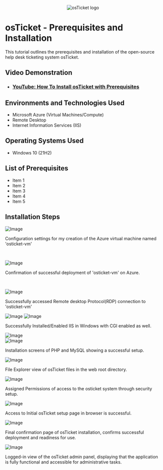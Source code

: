 <p align="center">
<img src="https://i.imgur.com/Clzj7Xs.png" alt="osTicket logo"/>
</p>

<h1>osTicket - Prerequisites and Installation</h1>
This tutorial outlines the prerequisites and installation of the open-source help desk ticketing system osTicket.<br />


<h2>Video Demonstration</h2>

- ### [YouTube: How To Install osTicket with Prerequisites](https://www.youtube.com)

<h2>Environments and Technologies Used</h2>

- Microsoft Azure (Virtual Machines/Compute)
- Remote Desktop
- Internet Information Services (IIS)

<h2>Operating Systems Used </h2>

- Windows 10</b> (21H2)

<h2>List of Prerequisites</h2>

- Item 1
- Item 2
- Item 3
- Item 4
- Item 5

<h2>Installation Steps</h2>

![Image](https://github.com/user-attachments/assets/5ab48f77-1e3e-4467-be55-6dd5c0f6771f)</p>

Configuration settings for my creation of the Azure virtual machine named 'osticket-vm'
</p>
<br />

![Image](https://github.com/user-attachments/assets/91658bd3-79f7-47b8-bb10-a6d769c98575)

<p>
Confirmation of successful deployment of 'osticket-vm' on Azure.
</p>
<br />

![Image](https://github.com/user-attachments/assets/3d78ac51-994d-4e83-88ed-7218805fa7ca)
<p>
Successfully accessed Remote desktop Protocol(RDP) connection to 'osticket-vm'
</p>

![Image](https://github.com/user-attachments/assets/6bc14750-7ec2-40f7-a0c6-4c6c553eed09)
![Image](https://github.com/user-attachments/assets/b97c80bf-d902-445f-8bc4-03dca917bad3)

Successfully Installed/Enabled IIS in Windows with CGI enabled as well.

![Image](https://github.com/user-attachments/assets/fb203224-d13f-4995-8de9-059a634d922e)<br />
![Image](https://github.com/user-attachments/assets/35e3b7a3-e709-40ee-9434-b8e899b15957)

Installation screens of PHP and MySQL showing a successful setup.

![Image](https://github.com/user-attachments/assets/8dad6df5-fbd2-4516-a8d1-ceb9710c81a0)

File Explorer view of osTicket files in the web root directory.

![Image](https://github.com/user-attachments/assets/8eeecac9-3749-4c1e-b2c3-854e36fa2f6a)

Assigned Permissions of access to the osticket system through security setup.

![Image](https://github.com/user-attachments/assets/3dc0bb8c-1b1c-4b2f-aee4-f8e8a5df3efb)

Access to Initial osTicket setup page in browser is successful.

![Image](https://github.com/user-attachments/assets/4a7bd832-70c3-45cc-a982-b4b3da1e9656)

Final confirmation page of osTicket installation, confirms successful deployment and readiness for use.

![Image](https://github.com/user-attachments/assets/60e7eeb6-8e39-4e48-b982-41eb993a62bc)

Logged-in view of the osTicket admin panel, displaying that the application is fully functional
and accessible for administrative tasks.





